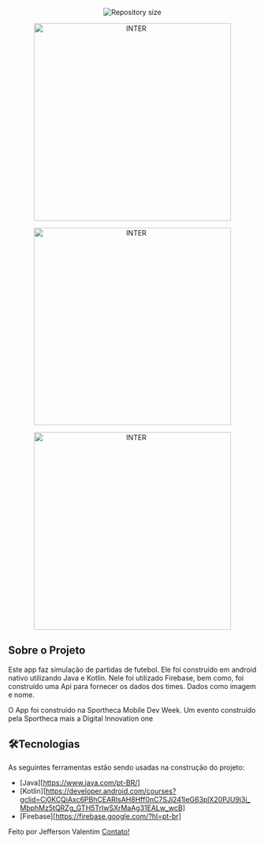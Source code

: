 <p align="center">
  <img alt="Repository size" src="https://raw.githubusercontent.com/JeffersonValentim1/Matches-simulator-app/main/imagens/Image%202022-01-28%20at%2013.05.33.jpeg">
</p>

<p align="center" style="display: flex; align-items: flex-start; justify-content: center;">
  <img alt="INTER" title="#INTER" src="https://raw.githubusercontent.com/JeffersonValentim1/Matches-simulator-app/main/imagens/Image%202022-01-28%20at%2013.05.33%20(3).jpeg" width="400px">
</p>

<p align="center" style="display: flex; align-items: flex-start; justify-content: center;">
  <img alt="INTER" title="#INTER" src="https://raw.githubusercontent.com/JeffersonValentim1/Matches-simulator-app/main/imagens/Image%202022-01-28%20at%2013.05.33%20(2).jpeg" width="400px">
</p>

<p align="center" style="display: flex; align-items: flex-start; justify-content: center;">
  <img alt="INTER" title="#INTER" src="https://raw.githubusercontent.com/JeffersonValentim1/Matches-simulator-app/main/imagens/Image%202022-01-28%20at%2013.05.33%20(1).jpeg" width="400px">
</p>

##  Sobre o Projeto

Este app faz simulação de partidas de futebol. Ele foi construído em android nativo utilizando Java e Kotlin. Nele foi utilizado Firebase, bem como, foi construído uma Api para fornecer os dados dos times. Dados como imagem e nome. 

O App foi construído na Sportheca Mobile Dev Week. Um evento construído pela Sportheca mais a  Digital Innovation one

## 🛠Tecnologias

As seguintes ferramentas estão sendo usadas na construção do projeto:

- [Java][https://www.java.com/pt-BR/]
- [Kotlin][https://developer.android.com/courses?gclid=Cj0KCQiAxc6PBhCEARIsAH8Hff0nC7SJj241leG63plX20PJU9i3i_MbphMz5tQRZg_GTH5TrIwSXrMaAg31EALw_wcB]
- [Firebase][https://firebase.google.com/?hl=pt-br]


Feito por Jefferson Valentim [Contato!](https://www.linkedin.com/in/jefferson-valentim-a3b64a124/)
